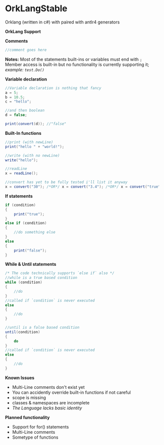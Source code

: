 # OrkLangStable
Orklang (written in c#) with paired with antlr4 generators

**OrkLang Support**

**Comments**
```csharp
//comment goes here
```

**Notes:**
Most of the statements built-ins or variables must end with `;`
Member access is built-in but no functionality is currently supporting it; <br/> *example: `test.Do()`*

**Variable declaration**
```csharp
//Variable declaration is nothing that fancy
a = 5;
b = 10.5;
c = "hello";

//and then boolean
d = false;

print(convert(d)); //"false"
```

**Built-In functions**
```csharp
//print (with newLine)
print("hello " + "world!");

//write (with no newLine)
write("hello");

//readLine
x = readLine();

//convert has yet to be fully tested i'll list it anyway
x = convert("30"); /*OR*/ x = convert("3.4"); /*OR*/ x = convert("true");
```

**If statements**
```csharp
if (condition)
{
    print("true");
}
else if (condition)
{
    //do something else
}
else
{
    print("false");
}
```

**While & Until statements**
```csharp
/* The code technically supports `else if` also */
//while is a true based condition
while (condition)
{
    //do
}
//called if `condition` is never executed
else
{
    //do
}

//until is a false based condition
until(condition)
{
    do
}
//called if `condition` is never executed
else
{
    //do
}
```

**Known Issues**
* Multi-Line comments don't exist yet
* You can accidently override built-in functions if not careful
* scope is missing
* classes & namespaces are incomplete
* *The Language lacks basic identity*
  
**Planned functionality**
* Support for for() statements
* Multi-Line comments
* Sometype of functions
